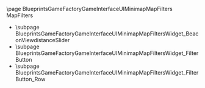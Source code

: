\page BlueprintsGameFactoryGameInterfaceUIMinimapMapFilters MapFilters
- \subpage BlueprintsGameFactoryGameInterfaceUIMinimapMapFiltersWidget_BeaconViewdistanceSlider
- \subpage BlueprintsGameFactoryGameInterfaceUIMinimapMapFiltersWidget_FilterButton
- \subpage BlueprintsGameFactoryGameInterfaceUIMinimapMapFiltersWidget_FilterButton_Row
